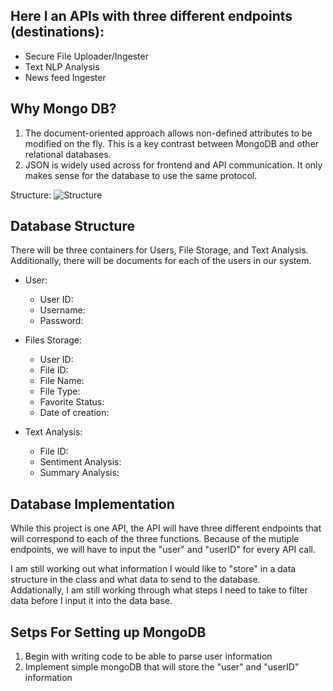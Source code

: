 ## Here I an APIs with three different endpoints (destinations):
* Secure File Uploader/Ingester
* Text NLP Analysis
* News feed Ingester

## Why Mongo DB?
1.  The document-oriented approach allows non-defined attributes to be modified on the fly. This is a key contrast between MongoDB and other relational databases. 
2.  JSON is widely used across for frontend and API communication. It only makes sense for the database to use the same protocol. 

Structure:
![Structure](<img width="645" alt="Structure" src="https://user-images.githubusercontent.com/64294283/222464308-8a3dba95-f4ff-4ca6-9214-1ff07d01ed1d.png">
)

## Database Structure

There will be three containers for Users, File Storage, and Text Analysis.  
Additionally, there will be documents for each of the users in our system. 

* User:
	* User ID: 
	* Username:
	* Password:

* Files Storage:
 	* User ID:
	* File ID:
	* File Name:
	* File Type:
	* Favorite Status:
	* Date of creation:


* Text Analysis:
	* File ID:
	* Sentiment Analysis:
	* Summary Analysis:


## Database Implementation
While this project is one API, the API will have three different endpoints that will correspond to each of the three functions. 
Because of the mutiple endpoints, we will have to input the "user" and "userID" for every API call.  
  
I am still working out what information I would like to "store" in a data structure in the class and what data to send to the database.   
Addationally, I am still working through what steps I need to take to filter data before I input it into the data base.

## Setps For Setting up MongoDB
1. Begin with writing code to be able to parse user information  
2. Implement simple mongoDB that will store the "user" and "userID" information


